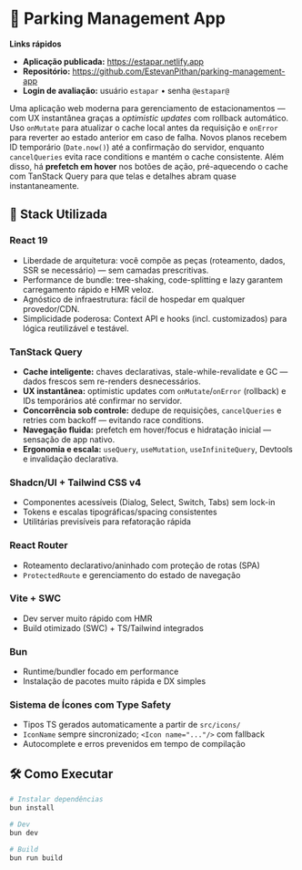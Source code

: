 # 🚗 Parking Management App

**Links rápidos**
- **Aplicação publicada:** https://estapar.netlify.app
- **Repositório:** https://github.com/EstevanPithan/parking-management-app  
- **Login de avaliação:** usuário `estapar` • senha `@estapar@`

Uma aplicação web moderna para gerenciamento de estacionamentos — com UX instantânea graças a *optimistic updates* com rollback automático. Uso `onMutate` para atualizar o cache local antes da requisição e `onError` para reverter ao estado anterior em caso de falha. Novos planos recebem ID temporário (`Date.now()`) até a confirmação do servidor, enquanto `cancelQueries` evita race conditions e mantém o cache consistente. Além disso, há **prefetch em hover** nos botões de ação, pré-aquecendo o cache com TanStack Query para que telas e detalhes abram quase instantaneamente.

## 🚀 Stack Utilizada

### React 19
- Liberdade de arquitetura: você compõe as peças (roteamento, dados, SSR se necessário) — sem camadas prescritivas.
- Performance de bundle: tree-shaking, code-splitting e lazy garantem carregamento rápido e HMR veloz.
- Agnóstico de infraestrutura: fácil de hospedar em qualquer provedor/CDN.
- Simplicidade poderosa: Context API e hooks (incl. customizados) para lógica reutilizável e testável.

### TanStack Query
- **Cache inteligente:** chaves declarativas, stale-while-revalidate e GC — dados frescos sem re-renders desnecessários.
- **UX instantânea:** optimistic updates com `onMutate`/`onError` (rollback) e IDs temporários até confirmar no servidor.
- **Concorrência sob controle:** dedupe de requisições, `cancelQueries` e retries com backoff — evitando race conditions.
- **Navegação fluida:** prefetch em hover/focus e hidratação inicial — sensação de app nativo.
- **Ergonomia e escala:** `useQuery`, `useMutation`, `useInfiniteQuery`, Devtools e invalidação declarativa.

### Shadcn/UI + Tailwind CSS v4
- Componentes acessíveis (Dialog, Select, Switch, Tabs) sem lock-in
- Tokens e escalas tipográficas/spacing consistentes
- Utilitárias previsíveis para refatoração rápida

### React Router
- Roteamento declarativo/aninhado com proteção de rotas (SPA)
- `ProtectedRoute` e gerenciamento do estado de navegação

### Vite + SWC
- Dev server muito rápido com HMR
- Build otimizado (SWC) + TS/Tailwind integrados

### Bun
- Runtime/bundler focado em performance
- Instalação de pacotes muito rápida e DX simples

### Sistema de Ícones com Type Safety
- Tipos TS gerados automaticamente a partir de `src/icons/`
- `IconName` sempre sincronizado; `<Icon name="..."/>` com fallback
- Autocomplete e erros prevenidos em tempo de compilação

## 🛠️ Como Executar
```bash
# Instalar dependências
bun install

# Dev
bun dev

# Build
bun run build
